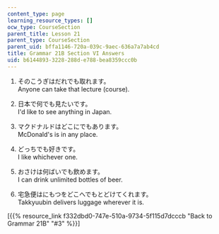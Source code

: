 ```yaml
---
content_type: page
learning_resource_types: []
ocw_type: CourseSection
parent_title: Lesson 21
parent_type: CourseSection
parent_uid: bffa1146-720a-039c-9aec-636a7a7ab4cd
title: Grammar 21B Section VI Answers
uid: b6144893-3228-288d-e788-bea8359ccc0b
---
```


1.  そのこうぎはだれでも取れます。  
    Anyone can take that lecture (course).
    
2.  日本で何でも見たいです。  
    I'd like to see anything in Japan.
    
3.  マクドナルドはどこにでもあります。  
    McDonald's is in any place.
    
4.  どっちでも好きです。  
    I like whichever one.
    
5.  おさけは何ばいでも飲めます。  
    I can drink unlimited bottles of beer.
    
6.  宅急便はにもつをどこへでもとどけてくれます。  
    Takkyuubin delivers luggage wherever it is.
    

\[{{% resource_link f332dbd0-747e-510a-9734-5f115d7dcccb "Back to Grammar 21B" "#3" %}}\]